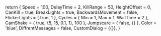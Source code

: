 return {
    Speed = 100,
    DelayTime = 2,
    KillRange = 50,
    HeightOffset = 0,
    CanKill = true,
    BreakLights = true,
    BackwardsMovement = false,
     FlickerLights = {
        true,
        1
    },
    Cycles = {
        Min = 1,
        Max = 1,
        WaitTime = 2
    },
    CamShake = {
        true,
        {5, 15, 0.1, 1},
        100
    },
    Jumpscare = {
        false,
        {}
    },
    Color = 'blue',
    DiffrentMessages = false,
    CustomDialog = {{}},
}
